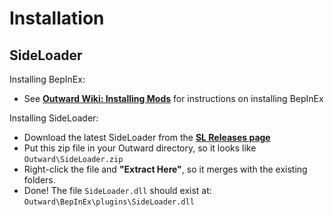 # Installation

## SideLoader

Installing BepInEx:
* See <b>[Outward Wiki: Installing Mods](https://outward.gamepedia.com/Installing_Mods#BepInEx_Loader)</b> for instructions on installing BepInEx

Installing SideLoader:
* Download the latest SideLoader from the <b>[SL Releases page](https://github.com/sinai-dev/Outward-SideLoader/releases)</b>
* Put this zip file in your Outward directory, so it looks like `Outward\SideLoader.zip`
* Right-click the file and <b>"Extract Here"</b>, so it merges with the existing folders.
* Done! The file `SideLoader.dll` should exist at: `Outward\BepInEx\plugins\SideLoader.dll`